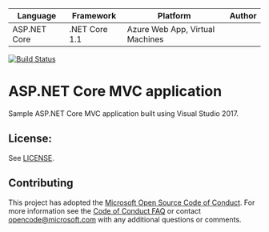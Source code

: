 | Language | Framework | Platform | Author |
| -------- | -------- |--------|--------|
| ASP.NET Core | .NET Core 1.1 | Azure Web App, Virtual Machines |

[![Build Status](https://dev.azure.com/PolentaZola/EsercitazioneGruppo3/_apis/build/status/dotnet%20aspnetcore%20mssqldbWithTests?branchName=master)](https://dev.azure.com/PolentaZola/EsercitazioneGruppo3/_build/latest?definitionId=11&branchName=master)
# ASP.NET Core MVC application 

Sample ASP.NET Core MVC application built using Visual Studio 2017.

## License:
See [LICENSE](LICENSE).


## Contributing
This project has adopted the [Microsoft Open Source Code of Conduct](https://opensource.microsoft.com/codeofconduct/).
For more information see the [Code of Conduct FAQ](https://opensource.microsoft.com/codeofconduct/faq/) or
contact [opencode@microsoft.com](mailto:opencode@microsoft.com) with any additional questions or comments.
